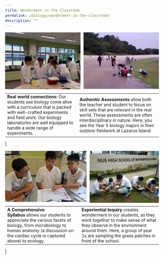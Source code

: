 ```yaml
---
title: Wonderment in the Classroom
permalink: /biology/wonderment-in-the-classroom/
description: ""
---
```

<img src="/images/biology1.jpg" style="width:49%" align=left>
<img src="/images/biology2.jpg" style="width:49%" align=right>

<br clear="left">

|  |  |
|---|---|
| **Real world connections:** Our students see biology come alive with a curriculum that is packed with well-crafted experiments and field work. Our biology laboratories are well equipped to handle a wide range of experiments. | **Authentic Assessments** allow both the teacher and student to focus on skill sets that are relevant in the real world. These assessments are often interdisciplinary in nature. Here, you see the Year 5 biology majors in their outdoor fieldwork at Lazarus Island. |
|

<img src="/images/biology3.jpg" style="width:53%" align=left>
<img src="/images/biology4.jpg" style="width:45%" align=right>

<br clear="left">

|  |  |
|---|---|
| **A Comprehensive Syllabus** allows our students to appreciate the various facets of biology, from microbiology to human anatomy (a discussion on the cardiac cycle is captured above) to ecology. | **Experiential Inquiry** creates wonderment in our students, as they work together to make sense of what they observe in the environment around them. Here, a group of year 1s are sampling the grass patches in front of the school. |
|